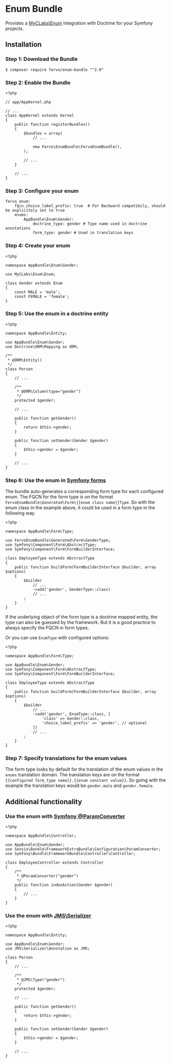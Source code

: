 # Enum Bundle

Provides a [MyCLabs\Enum][myclabs-enum-homepage] integration with Doctrine for your Symfony projects.

## Installation

### Step 1: Download the Bundle

    $ composer require fervo/enum-bundle "^2.0"

### Step 2: Enable the Bundle

    <?php

    // app/AppKernel.php

    // ...
    class AppKernel extends Kernel
    {
        public function registerBundles()
        {
            $bundles = array(
                // ...

                new Fervo\EnumBundle\FervoEnumBundle(),
            );

            // ...
        }

        // ...
    }

### Step 3: Configure your enum

    fervo_enum:
        fqcn_choice_label_prefix: true  # For Backward compatibily, should be explicitely set to true
        enums:
            AppBundle\Enum\Gender:
                doctrine_type: gender # Type name used in doctrine annotations
                form_type: gender # Used in translation keys

### Step 4: Create your enum

    <?php

    namespace AppBundle\Enum\Gender;

    use MyCLabs\Enum\Enum;

    class Gender extends Enum
    {
        const MALE = 'male';
        const FEMALE = 'female';
    }

### Step 5: Use the enum in a doctrine entity

    <?php

    namespace AppBundle\Entity;

    use AppBundle\Enum\Gender;
    use Doctrine\ORM\Mapping as ORM;

    /**
     * @ORM\Entity()
     */
    class Person
    {
        // ...

        /**
         * @ORM\Column(type="gender")
         */
        protected $gender;

        // ...

        public function getGender()
        {
            return $this->gender;
        }

        public function setGender(Gender $gender)
        {
            $this->gender = $gender;
        }

        // ...
    }

### Step 6: Use the enum in [Symfony forms][symfony-forms-homepage]

The bundle auto-generates a corresponding form type for each configured enum. The FQCN for the form type is on the format `FervoEnumBundle\Generated\Form\{{enum class name}}Type`. So with the enum class in the example above, it could be used in a form type in the following way.

    <?php

    namespace AppBundle\Form\Type;

    use FervoEnumBundle\Generated\Form\GenderType;
    use Symfony\Component\Form\AbstractType;
    use Symfony\Component\Form\FormBuilderInterface;

    class EmployeeType extends AbstractType
    {
        public function buildForm(FormBuilderInterface $builder, array $options)
        {
            $builder
            	// ...
                ->add('gender', GenderType::class)
                // ...
            ;
        }
    }

If the underlying object of the form type is a doctrine mapped entity, the type can also be guessed by the framework. But it is a good practice to always specify the FQCN in form types.

Or you can use `EnumType` with configured options:

    <?php

    namespace AppBundle\Form\Type;

    use AppBundle\Enum\Gender;
    use Symfony\Component\Form\AbstractType;
    use Symfony\Component\Form\FormBuilderInterface;

    class EmployeeType extends AbstractType
    {
        public function buildForm(FormBuilderInterface $builder, array $options)
        {
            $builder
            	// ...
                ->add('gender', EnumType::class, [
                    'class' => Gender::class,
                    'choice_label_prefix' => 'gender', // optional
                ])
                // ...
            ;
        }
    }

### Step 7: Specify translations for the enum values

The form type looks by default for the translation of the enum values in the `enums` translation domain. The translation keys are on the format `{{configured form_type name}}.{{enum constant value}}`. So going with the example the translation keys would be `gender.male` and `gender.female`.

## Additional functionality

### Use the enum with [Symfony @ParamConverter][symfony-paramconver-homepage]

    <?php

    namespace AppBundle\Controller;

    use AppBundle\Enum\Gender;
    use Sensio\Bundle\FrameworkExtraBundle\Configuration\ParamConverter;
    use Symfony\Bundle\FrameworkBundle\Controller\Controller;

    class EmployeeController extends Controller
    {
        /**
         * @ParamConverter("gender")
         */
        public function indexAction(Gender $gender)
        {
            // ...
        }
    }

### Use the enum with [JMS\Serializer][jms-serializer-homepage]

    <?php

    namespace AppBundle\Entity;

    use AppBundle\Enum\Gender;
    use JMS\Serializer\Annotation as JMS;

    class Person
    {
        // ...

        /**
         * @JMS\Type("gender")
         */
        protected $gender;

        // ...

        public function getGender()
        {
            return $this->gender;
        }

        public function setGender(Gender $gender)
        {
            $this->gender = $gender;
        }

        // ...
    }

[myclabs-enum-homepage]: https://github.com/myclabs/php-enum
[jms-serializer-homepage]: http://jmsyst.com/libs/serializer
[symfony-forms-homepage]: http://symfony.com/doc/current/book/forms.html
[symfony-paramconver-homepage]: http://symfony.com/doc/current/bundles/SensioFrameworkExtraBundle/annotations/converters.html

